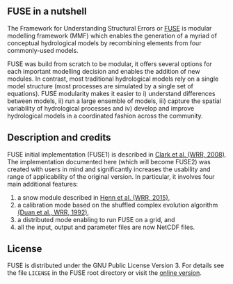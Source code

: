 ## FUSE in a nutshell

The Framework for Understanding Structural Errors or [FUSE](https://github.com/naddor/fuse) is modular modelling framework (MMF) which enables the generation of a myriad of conceptual hydrological models by recombining elements from four commonly-used models.

FUSE was build from scratch to be modular, it offers several options for each important modelling decision and enables the addition of new modules. In contrast, most traditional hydrological models rely on a single model structure (most processes are simulated by a single set of equations). FUSE modularity makes it easier to i) understand differences between models, ii) run a large ensemble of models, iii) capture the spatial variability of hydrological processes and iv) develop and improve hydrological models in a coordinated fashion across the community.

## Description and credits

FUSE initial implementation (FUSE1) is described in [Clark et al. (WRR, 2008)](http://dx.doi.org/10.1029/2007WR006735). The implementation documented here (which will become FUSE2) was created with users in mind and significantly increases the usability and range of applicability of the original version. In particular, it involves four main additional features:

1. a snow module described in [Henn et al. (WRR, 2015)](http://dx.doi.org/10.1002/2014WR016736),
2. a calibration mode based on the shuffled complex evolution algorithm [(Duan et al., WRR, 1992)](http://dx.doi.org/10.1029/91WR02985),
3. a distributed mode enabling to run FUSE on a grid, and
4. all the input, output and parameter files are now NetCDF files.

## License

FUSE is distributed under the GNU Public License Version 3. For details see the file `LICENSE` in the FUSE root directory or visit the [online version](https://www.gnu.org/licenses/gpl-3.0.html).
